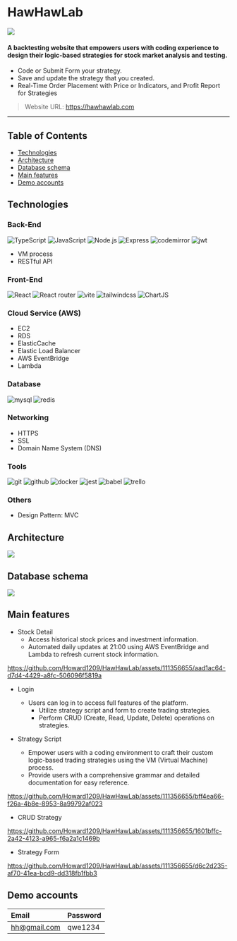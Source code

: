 
# HawHawLab
![](https://i.imgur.com/QuIa2FT.png)
#### A backtesting website that empowers users with coding experience to design their logic-based strategies for stock market analysis and testing.
* Code or Submit Form your strategy.
* Save and update the strategy that you created.
* Real-Time Order Placement with Price or Indicators, and Profit Report for Strategies

> Website URL: https://hawhawlab.com

---

## Table of Contents
* [Technologies](#technologies)
* [Architecture](#architecture)
* [Database schema](#database-schema)
* [Main features](#main-features)
* [Demo accounts](#demo-accounts)

## Technologies
### Back-End
![TypeScript](https://img.shields.io/badge/TypeScript-007ACC?style=for-the-badge&logo=typescript&logoColor=white)
![JavaScript](https://img.shields.io/badge/JavaScript-323330?style=for-the-badge&logo=javascript&logoColor=F7DF1E)
![Node.js](https://img.shields.io/badge/Node.js-339933?style=for-the-badge&logo=nodedotjs&logoColor=white)
![Express](https://img.shields.io/badge/Express-000000?style=for-the-badge&logo=express&logoColor=white)
![codemirror](https://img.shields.io/badge/CodeMirror-D30707?style=for-the-badge&logo=CodeMirror&logoColor=white)
![jwt](https://img.shields.io/badge/JWT-000000?style=for-the-badge&logo=JSON%20web%20tokens&logoColor=white)
* VM process
* RESTful API
### Front-End
![React](https://img.shields.io/badge/React-20232A?style=for-the-badge&logo=react&logoColor=61DAFB)
![React router](https://img.shields.io/badge/React_Router-CA4245?style=for-the-badge&logo=react-router&logoColor=white)
![vite](https://img.shields.io/badge/Vite-B73BFE?style=for-the-badge&logo=vite&logoColor=FFD62E)
![tailwindcss](https://img.shields.io/badge/Tailwind_CSS-38B2AC?style=for-the-badge&logo=tailwind-css&logoColor=white)
![ChartJS](https://img.shields.io/badge/Chart.js-FF6384?style=for-the-badge&logo=chartdotjs&logoColor=white)

### Cloud Service (AWS)
* EC2
* RDS
* ElasticCache
* Elastic Load Balancer
* AWS EventBridge
* Lambda

### Database
![mysql](https://img.shields.io/badge/MySQL-005C84?style=for-the-badge&logo=mysql&logoColor=white)
![redis](https://img.shields.io/badge/redis-%23DD0031.svg?&style=for-the-badge&logo=redis&logoColor=white)

### Networking
* HTTPS
* SSL
* Domain Name System (DNS)

### Tools
![git](https://img.shields.io/badge/GIT-E44C30?style=for-the-badge&logo=git&logoColor=white)
![github](https://img.shields.io/badge/GitHub-100000?style=for-the-badge&logo=github&logoColor=white)
![docker](https://img.shields.io/badge/Docker-2CA5E0?style=for-the-badge&logo=docker&logoColor=white)
![jest](https://img.shields.io/badge/Jest-C21325?style=for-the-badge&logo=jest&logoColor=white)
![babel](https://img.shields.io/badge/Babel-F9DC3E?style=for-the-badge&logo=babel&logoColor=white)
![trello](https://img.shields.io/badge/Trello-0052CC?style=for-the-badge&logo=trello&logoColor=white)

### Others
* Design Pattern: MVC

## Architecture

![](https://i.imgur.com/XVZBmI0.png)

## Database schema

![](https://i.imgur.com/WdidofN.png)

## Main features
* Stock Detail
    * Access historical stock prices and investment information.
    * Automated daily updates at 21:00 using AWS EventBridge and Lambda to refresh current stock information.

https://github.com/Howard1209/HawHawLab/assets/111356655/aad1ac64-d7d4-4429-a8fc-506096f5819a

* Login
    * Users can log in to access full features of the platform.
        * Utilize strategy script and form to create trading strategies.
        * Perform CRUD (Create, Read, Update, Delete) operations on strategies.


* Strategy Script
    * Empower users with a coding environment to craft their custom logic-based trading strategies using the VM (Virtual Machine) process.
    * Provide users with a comprehensive grammar and detailed documentation for easy reference.

https://github.com/Howard1209/HawHawLab/assets/111356655/bff4ea66-f26a-4b8e-8953-8a99792af023

* CRUD Strategy

https://github.com/Howard1209/HawHawLab/assets/111356655/1601bffc-2a42-4123-a965-f6a2a1c1469b

* Strategy Form

https://github.com/Howard1209/HawHawLab/assets/111356655/d6c2d235-af70-41ea-bcd9-dd318fb1fbb3



## Demo accounts
| Email | Password     |
| :-------- | :------- |
| hh@gmail.com | qwe1234|
